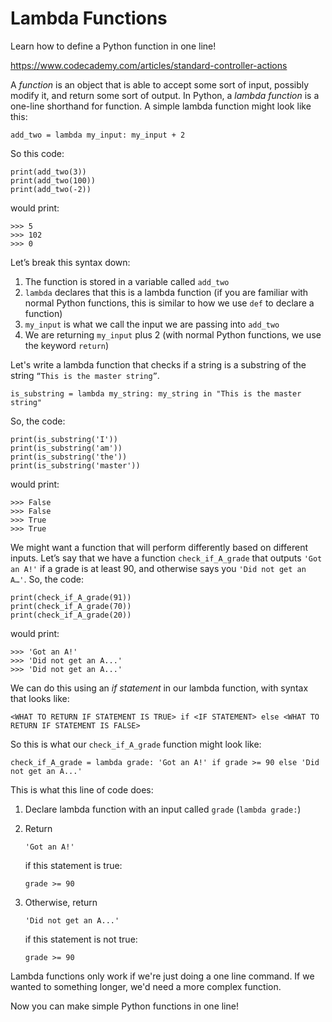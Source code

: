 # Lambda Functions

Learn how to define a Python function in one line!

https://www.codecademy.com/articles/standard-controller-actions

A *function* is an object that is able to accept some sort of input, possibly modify it, and return some sort of output. In Python, a *lambda function* is a one-line shorthand for function. A simple lambda function might look like this:

```
add_two = lambda my_input: my_input + 2

```

So this code:

```
print(add_two(3))
print(add_two(100))
print(add_two(-2))

```

would print:

```
>>> 5
>>> 102
>>> 0

```

Let’s break this syntax down:

1. The function is stored in a variable called `add_two`
2. `lambda` declares that this is a lambda function (if you are familiar with normal Python functions, this is similar to how we use `def` to declare a function)
3. `my_input` is what we call the input we are passing into `add_two`
4. We are returning `my_input` plus 2 (with normal Python functions, we use the keyword `return`)

Let's write a lambda function that checks if a string is a substring of the string `“This is the master string”`.

```
is_substring = lambda my_string: my_string in "This is the master string"

```

So, the code:

```
print(is_substring('I'))
print(is_substring('am'))
print(is_substring('the'))
print(is_substring('master'))

```

would print:

```
>>> False
>>> False
>>> True
>>> True

```

We might want a function that will perform differently based on different inputs. Let’s say that we have a function `check_if_A_grade` that outputs `'Got an A!'` if a grade is at least 90, and otherwise says you `'Did not get an A…'`. So, the code:

```
print(check_if_A_grade(91))
print(check_if_A_grade(70))
print(check_if_A_grade(20))

```

would print:

```
>>> 'Got an A!'
>>> 'Did not get an A...'
>>> 'Did not get an A...'

```

We can do this using an *if statement* in our lambda function, with syntax that looks like:

```
<WHAT TO RETURN IF STATEMENT IS TRUE> if <IF STATEMENT> else <WHAT TO RETURN IF STATEMENT IS FALSE>

```

So this is what our `check_if_A_grade` function might look like:

```
check_if_A_grade = lambda grade: 'Got an A!' if grade >= 90 else 'Did not get an A...'

```

This is what this line of code does:

1. Declare lambda function with an input called `grade` (`lambda grade:`)

2. Return

    

   ```
   'Got an A!'
   ```

    

   if this statement is true:

   ```
   grade >= 90

   ```

3. Otherwise, return

    

   ```
   'Did not get an A...'
   ```

    

   if this statement is not true:

   ```
   grade >= 90

   ```

Lambda functions only work if we're just doing a one line command. If we wanted to something longer, we'd need a more complex function.

Now you can make simple Python functions in one line!